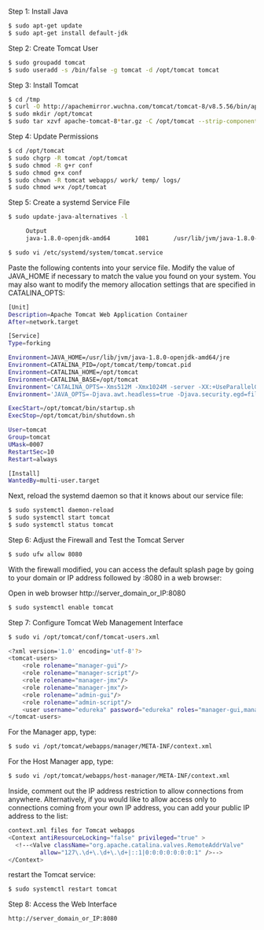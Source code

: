 Step 1: Install Java
```sh
$ sudo apt-get update
$ sudo apt-get install default-jdk
```
Step 2: Create Tomcat User
```sh
$ sudo groupadd tomcat
$ sudo useradd -s /bin/false -g tomcat -d /opt/tomcat tomcat
```
Step 3: Install Tomcat
```sh
$ cd /tmp
$ curl -O http://apachemirror.wuchna.com/tomcat/tomcat-8/v8.5.56/bin/apache-tomcat-8.5.56.tar.gz
$ sudo mkdir /opt/tomcat
$ sudo tar xzvf apache-tomcat-8*tar.gz -C /opt/tomcat --strip-components=1
```
Step 4: Update Permissions
```sh
$ cd /opt/tomcat
$ sudo chgrp -R tomcat /opt/tomcat
$ sudo chmod -R g+r conf
$ sudo chmod g+x conf
$ sudo chown -R tomcat webapps/ work/ temp/ logs/
$ sudo chmod w+x /opt/tomcat
```
Step 5: Create a systemd Service File
```sh
$ sudo update-java-alternatives -l

     Output
     java-1.8.0-openjdk-amd64       1081       /usr/lib/jvm/java-1.8.0-openjdk-amd64

$ sudo vi /etc/systemd/system/tomcat.service
```
Paste the following contents into your service file. Modify the value of JAVA_HOME if necessary to match the value you found on your system. You may also want to modify the memory allocation settings that are specified in CATALINA_OPTS:
```sh
[Unit]
Description=Apache Tomcat Web Application Container
After=network.target

[Service]
Type=forking

Environment=JAVA_HOME=/usr/lib/jvm/java-1.8.0-openjdk-amd64/jre
Environment=CATALINA_PID=/opt/tomcat/temp/tomcat.pid
Environment=CATALINA_HOME=/opt/tomcat
Environment=CATALINA_BASE=/opt/tomcat
Environment='CATALINA_OPTS=-Xms512M -Xmx1024M -server -XX:+UseParallelGC'
Environment='JAVA_OPTS=-Djava.awt.headless=true -Djava.security.egd=file:/dev/./urandom'

ExecStart=/opt/tomcat/bin/startup.sh
ExecStop=/opt/tomcat/bin/shutdown.sh

User=tomcat
Group=tomcat
UMask=0007
RestartSec=10
Restart=always

[Install]
WantedBy=multi-user.target
```
Next, reload the systemd daemon so that it knows about our service file:
```sh
$ sudo systemctl daemon-reload
$ sudo systemctl start tomcat
$ sudo systemctl status tomcat
```
Step 6: Adjust the Firewall and Test the Tomcat Server
```sh
$ sudo ufw allow 8080
```
With the firewall modified, you can access the default splash page by going to your domain or IP address followed by :8080 in a web browser:

Open in web browser
http://server_domain_or_IP:8080
```sh
$ sudo systemctl enable tomcat
```
Step 7: Configure Tomcat Web Management Interface
```sh
$ sudo vi /opt/tomcat/conf/tomcat-users.xml
```
```sh
<?xml version='1.0' encoding='utf-8'?>
<tomcat-users>
    <role rolename="manager-gui"/>
    <role rolename="manager-script"/>
    <role rolename="manager-jmx"/>
    <role rolename="manager-jmx"/>
    <role rolename="admin-gui"/>
    <role rolename="admin-script"/>
    <user username="edureka" password="edureka" roles="manager-gui,manager-script,manager-jmx,manager-status,admin-gui,admin-script"/>
</tomcat-users>
```
For the Manager app, type:
```sh
$ sudo vi /opt/tomcat/webapps/manager/META-INF/context.xml
```
For the Host Manager app, type:
```sh
$ sudo vi /opt/tomcat/webapps/host-manager/META-INF/context.xml
```
Inside, comment out the IP address restriction to allow connections from anywhere. Alternatively, if you would like to allow access only to connections coming from your own IP address, you can add your public IP address to the list:
```sh
context.xml files for Tomcat webapps
<Context antiResourceLocking="false" privileged="true" >
  <!--<Valve className="org.apache.catalina.valves.RemoteAddrValve"
         allow="127\.\d+\.\d+\.\d+|::1|0:0:0:0:0:0:0:1" />-->
</Context>
```
restart the Tomcat service:
```sh
$ sudo systemctl restart tomcat
```
Step 8: Access the Web Interface
```sh
http://server_domain_or_IP:8080
```
